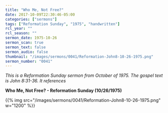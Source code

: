 ```yaml
---
title: "Who Me, Not Free?"
date: 2017-10-09T22:30:46-05:00
categories: ["sermons"]
tags: ["Reformation Sunday", "1975", "handwritten"]
rcl_year: ""
rcl_season: ""
sermon_date: 1975-10-26
sermon_scan: true
sermon_text: false
sermon_audio: false
thumbnail: "/images/sermons/0041/Reformation-John8-10-26-1975.png"
sermon_number: "0041"
---
```

_This is a Reformation Sunday sermon from October of 1975.  The gospel text is John 8:31-36. It references_

<!--more-->

**Who Me, Not Free? - Reformation Sunday (10/26/1975)**

{{% img src="/images/sermons/0041/Reformation-John8-10-26-1975.png" w="1200" %}}
